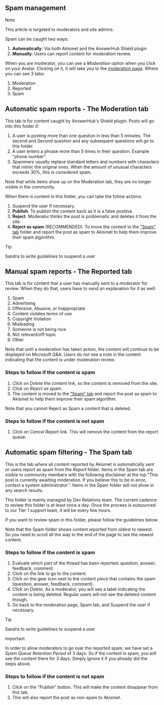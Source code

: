 ## Spam management

> [!NOTE]
> This article is targeted to moderators and site admins.

Spam can be caught two ways:

1. **Automatically**: Via both Akismet and the AnswerHub Shield plugin
1. **Manually**: Users can report content for moderation review.

When you are moderator, you can see a *Moderation* option when you click on your Avatar. Clicking on it, it will take you to the [moderation page](https://review.docs.microsoft.com/en-us/microsoft-qa-docs/user-experience-guides/moderator?branch=master). Where you can see 3 tabs:

1. Moderation
1. Reported
1. Spam

## Automatic spam reports - The Moderation tab

This tab is for content caught by AnswerHub's Shield plugin. Posts will go into this folder if:

1. A user is posting more than one question in less than 5 minutes. The second and Second question and any subsequent questions will go to this folder.
1. A user enters a phrase more than 5 times in their question. Example "phone number".
1. Spammers usually replace standard letters and numbers with characters that mimic the original ones. When the amount of unusual characters exceeds 30%, this is considered spam.

Note that while items show up on the Moderation tab, they are no longer visible in the community.  

When there is content in this folder, you can take the follow actions:

1. Suspend the user if necessary.
1. **Publish**. To publish the content back as it is a false positive.
1. **Reject**. Moderator thinks the post is problematic and deletes it from the site.
1. **Reject as spam** (RECOMMENDED). To move the content to the ["Spam" tab](#automatic-spam-filtering---the-spam-tab) folder and report the post as spam to Akismet to help them improve their spam algorithm.

> [!TIP]
> Sandra to write guidelines to suspend a user

## Manual spam reports - The Reported tab

This tab is for content that a user has manually sent to a moderator for review. When they do that, users have to send an explanation for it as well:

1. Spam
1. Advertising
1. Offensive, Abusive, or Inappropriate
1. Content violates terms of use
1. Copyright Violation
1. Misleading
1. Someone is not being nice
1. Not relevant/off-topic
1. Other

Note that until a moderation has taken action, the content will continue to be displayed on Microsoft Q&A. Users do not see a note in the content indicating that the content is under moderation review.

### Steps to follow if the content is spam

1. Click on *Delete the content* link, so the content is removed from the site.
1. Click on *Reject as spam*.
1. The content is moved to the ["Spam" tab](#automatic-spam-filtering---the-spam-tab) and report the post as spam to Akismet to help them improve their spam algorithm.

Note that you cannot Reject as Spam a content that is deleted.

### Steps to follow if the content is not spam

1. Click on *Cancel Report* link. This will remove the content from the report queue.

## Automatic spam filtering - The Spam tab

This is the tab where all content reported by Akismet is automatically sent or users report as spam from the *Report* folder. Items in the Spam tab are visible to community members with the following disclaimer at the top "This post is currently awaiting moderation. If you believe this to be in error, contact a system administrator.". Items in the Spam folder will not show in any search results.

This folder is mainly managed by Dev Relations team. The current cadence to review this folder is at least once a day. Once the process is outsourced to our Tier 1 support team, it will be every few hours.

If you want to review spam in this folder, please follow the guidelines below.

Note that the Spam folder shows content reported from oldest to newest. So you need to scroll all the way to the end of the page to see the newest content.

### Steps to follow if the content is spam

1. Evaluate which part of the thread has been reported: question, answer, feedback, comment.
1. Click on the link to go to the content.
1. Click on the gear icon next to the content piece that contains the spam (question, answer, feedback, comment).
1. Click on *Delete*. As a moderator, you will see a label indicating the content is being deleted. Regular users will not see the deleted content though.
1. Go back to the moderation page, Spam tab, and Suspend the user if necessary.

> [!TIP]
> Sandra to write guidelines to suspend a user

> [!IMPORTANT]
> In order to allow moderators to go over the reported spam, we have set a *Spam Queue Retention Period* of 3 days. So if the content is spam, you will see the content there for 3 days. Simply ignore it if you already did the steps above.

### Steps to follow if the content is not spam

1. Click on the "Publish" button. This will make the content disappear from this tab.
1. This will also report the post as non-spam to Akismet.

